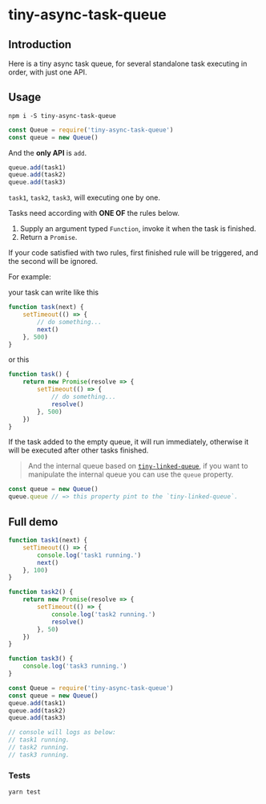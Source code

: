 # tiny-async-task-queue

## Introduction

Here is a tiny async task queue, for several standalone task executing in order, with just one API.

## Usage 

`npm i -S tiny-async-task-queue`

```js
const Queue = require('tiny-async-task-queue')
const queue = new Queue()
```

And the **only API** is `add`.

```js
queue.add(task1)
queue.add(task2)
queue.add(task3)
```

`task1`, `task2`, `task3`, will executing one by one.

Tasks need according with **ONE OF** the rules below.

1. Supply an argument typed `Function`, invoke it when the task is finished.
2. Return a `Promise`.

If your code satisfied with two rules, first finished rule will be triggered, and the second will be ignored.

For example:

your task can write like this

```js
function task(next) {
    setTimeout(() => {
        // do something...
        next()
    }, 500)
}
```

or this

```js
function task() {
    return new Promise(resolve => {
        setTimeout(() => {
            // do something...
            resolve()
        }, 500)
    })
}
```

If the task added to the empty queue, it will run immediately, otherwise it will be executed after other tasks finished.

> And the internal queue based on [`tiny-linked-queue`](https://github.com/jinghua000/tiny-linked-queue#readme), if you want to manipulate the internal queue you can use the `queue` property.

```js
const queue = new Queue()
queue.queue // => this property pint to the `tiny-linked-queue`.
```

## Full demo

```js
function task1(next) {
    setTimeout(() => {
        console.log('task1 running.')
        next()
    }, 100)
}

function task2() {
    return new Promise(resolve => {
        setTimeout(() => {
            console.log('task2 running.')
            resolve()
        }, 50)
    })
}

function task3() {
    console.log('task3 running.')
}

const Queue = require('tiny-async-task-queue')
const queue = new Queue()
queue.add(task1)
queue.add(task2)
queue.add(task3)

// console will logs as below:
// task1 running.
// task2 running.
// task3 running.
```

### Tests

`yarn test`